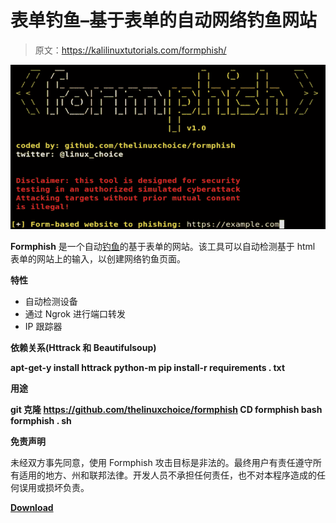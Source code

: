 # 表单钓鱼–基于表单的自动网络钓鱼网站

> 原文：<https://kalilinuxtutorials.com/formphish/>

[![Formphish – Auto Phishing Form Based Websites](img/e6ceae4dcb0c2336cf66389f0d2acb75.png "Formphish – Auto Phishing Form Based Websites")](https://1.bp.blogspot.com/-TEtSL2faBH4/XwKmcPDwAOI/AAAAAAAAGzI/HvJ_0uctAQUwPwQPwZkrlwaU76tXXgi6ACLcBGAsYHQ/s1600/Formphish%25281%2529.png)

**Formphish** 是一个自动[钓鱼](https://www.kitploit.com/search/label/Phishing)的基于表单的网站。该工具可以自动检测基于 html 表单的网站上的输入，以创建网络钓鱼页面。

**特性**

*   自动检测设备
*   通过 Ngrok 进行端口转发
*   IP 跟踪器

**依赖关系(Httrack 和 Beautifulsoup)**

**apt-get-y install httrack
python-m pip install-r requirements . txt**

**用途**

**git 克隆 https://github.com/thelinuxchoice/formphish
CD formphish
bash formphish . sh**

**免责声明**

未经双方事先同意，使用 Formphish 攻击目标是非法的。最终用户有责任遵守所有适用的地方、州和联邦法律。开发人员不承担任何责任，也不对本程序造成的任何误用或损坏负责。

[**Download**](https://github.com/thelinuxchoice/formphish)